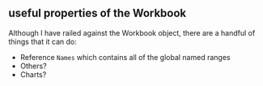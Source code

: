 ## useful properties of the Workbook

Although I have railed against the Workbook object, there are a handful of things that it can do:

- Reference `Names` which contains all of the global named ranges
- Others?
- Charts?

